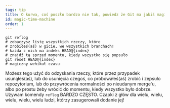 ```yaml
---
tags: tip
title: O kurwa, coś poszło bardzo nie tak, powiedz że Git ma jakiś magiczny wehikuł czasu!?!
id: magic-time-machine
order: 1
---
```


```git
git reflog
# zobaczysz listę wszystkich rzeczy, które
# zrobiłeś(aś) w gicie, we wszystkich branchach!
# każda z nich ma indeks HEAD@{index}
# znajdź tą sprzed momentu, kiedy wszystko się popsuło
git reset HEAD@{index}
# magiczny wehikuł czasu
```

Możesz tego użyć do odzyskania rzeczy, które przez przypadek usunąłeś(aś), lub do usunięcia czegoś, co próbowałeś(aś) zrobić i zepsuło repozytorium, lub do przywrócenia normalności po nieudanym merge'u, albo po prostu żeby wrócić do momentu, kiedy wszystko było dobrze. Używam komendy `reflog` BARDZO CZĘSTO. Czapki z głów dla wielu, wielu, wielu, wielu, wielu ludzi, którzy zasugerowali dodanie jej!